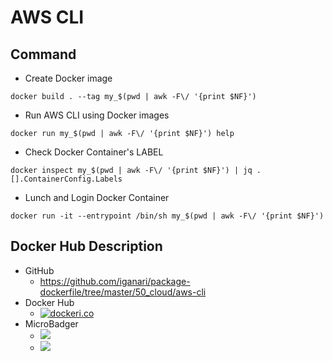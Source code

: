 # AWS CLI

## Command

+ Create Docker image

```
docker build . --tag my_$(pwd | awk -F\/ '{print $NF}')
```

+ Run AWS CLI using Docker images

```
docker run my_$(pwd | awk -F\/ '{print $NF}') help
```

+ Check Docker Container's LABEL

```
docker inspect my_$(pwd | awk -F\/ '{print $NF}') | jq .[].ContainerConfig.Labels
```

+ Lunch and Login Docker Container

```
docker run -it --entrypoint /bin/sh my_$(pwd | awk -F\/ '{print $NF}')
```

## Docker Hub Description

+ GitHub
    + https://github.com/iganari/package-dockerfile/tree/master/50_cloud/aws-cli
+ Docker Hub
    + [![dockeri.co](https://dockeri.co/image/iganarix/cld-aws-cli)](https://hub.docker.com/r/iganarix/cld-aws-cli)
+ MicroBadger
    + [![](https://images.microbadger.com/badges/image/iganarix/cld-aws-cli.svg)](https://microbadger.com/images/iganarix/cld-aws-cli "Get your own image badge on microbadger.com")
    + [![](https://images.microbadger.com/badges/version/iganarix/cld-aws-cli.svg)](https://microbadger.com/images/iganarix/cld-aws-cli "Get your own version badge on microbadger.com")
